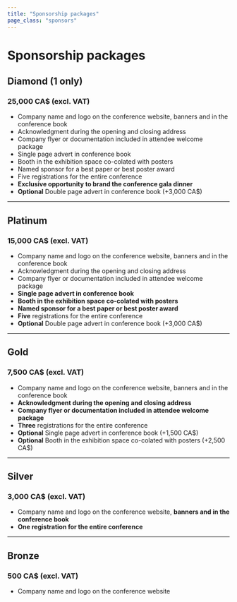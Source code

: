 ```yaml
---
title: "Sponsorship packages"
page_class: "sponsors"
---
```


# Sponsorship packages

## <span class="diamond">Diamond (1 only)</span>
### <span class="amount">25,000 CA$ (excl. VAT)</span>
* Company name and logo on the conference website, banners and in the conference book
* Acknowledgment during the opening and closing address
* Company flyer or documentation included in attendee welcome package
* Single page advert in conference book
* Booth in the exhibition space co-colated with posters
* Named sponsor for a best paper or best poster award
* Five registrations for the entire conference
* **Exclusive opportunity to brand the conference gala dinner**
* **Optional** Double page advert in conference book (+3,000 CA$)

---

## <span class="platinum">Platinum</span>
### <span class="amount">15,000 CA$ (excl. VAT)</span>

* Company name and logo on the conference website, banners and in the conference book
* Acknowledgment during the opening and closing address
* Company flyer or documentation included in attendee welcome package
* **Single page advert in conference book**
* **Booth in the exhibition space co-colated with posters**
* **Named sponsor for a best paper or best poster award**
* **Five** registrations for the entire conference
* **Optional** Double page advert in conference book (+3,000 CA$)

---

## <span class="gold">Gold</span>
### <span class="amount">7,500 CA$ (excl. VAT)</span>

* Company name and logo on the conference website, banners and in the conference book
* **Acknowledgment during the opening and closing address**
* **Company flyer or documentation included in attendee welcome package**
* **Three** registrations for the entire conference
* **Optional** Single page advert in conference book (+1,500 CA$)
* **Optional** Booth in the exhibition space co-colated with posters (+2,500 CA$)

---

## <span class="silver">Silver</span>
### <span class="amount">3,000 CA$ (excl. VAT)</span>

* Company name and logo on the conference website, **banners and in the conference book**
* **One registration for the entire conference**

---

## <span class="bronze">Bronze</span>
### <span class="amount">500 CA$ (excl. VAT)</span>

* Company name and logo on the conference website